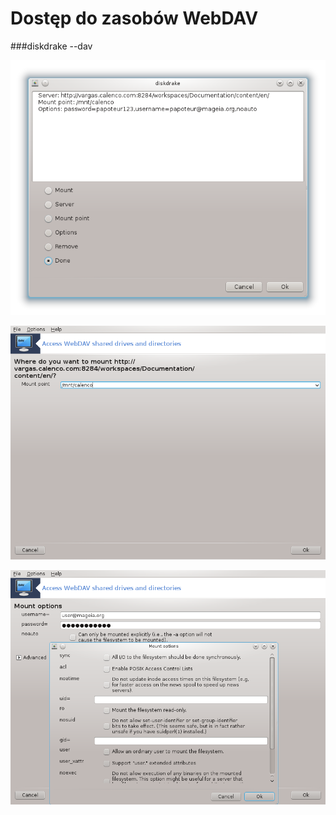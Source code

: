 # Dostęp do zasobów WebDAV


###diskdrake --dav

![](../img/diskdrake--dav1.png)

![](../img/diskdrake--dav3.png)

![](../img/diskdrake--dav4.png)